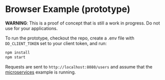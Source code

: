 # Browser Example (prototype)

**WARNING**: This is a proof of concept that is still a work in progress. Do not use for your applications.

To run the prototype, checkout the repo, create a .env file with `DD_CLIENT_TOKEN` set to your client token, and run:

```bash
npm install
npm start
```

Requests are sent to `http://localhost:8080/users` and assume that the [microservices](/javascript/node/microservices) example is running.
